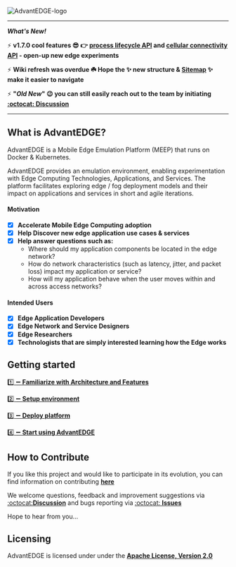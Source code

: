 ![AdvantEDGE-logo](https://github.com/InterDigitalInc/AdvantEDGE/wiki/images/AdvantEDGE-logo_Blue-01.png)

------

**_What's New!_** 

:zap: **v1.7.0 cool features :sunglasses: :point_right: [**process lifecycle API**](https://github.com/InterDigitalInc/AdvantEDGE/wiki/overview-features#process-lifecycle) and [**cellular connectivity API**](https://github.com/InterDigitalInc/AdvantEDGE/wiki/overview-features#cellular-connectivity-control) - open-up new edge experiments**

:zap:  **Wiki refresh was overdue :shamrock: Hope the :sparkles: new structure & [**Sitemap**](https://github.com/InterDigitalInc/AdvantEDGE/wiki/project-sitemap) :sparkles: make it easier to navigate**

:zap: **"_Old New_" :wink: you can still easily reach out to the team by initiating [:octocat: **Discussion**](https://github.com/InterDigitalInc/AdvantEDGE/discussions)**

------

## What is AdvantEDGE?

AdvantEDGE is a Mobile Edge Emulation Platform (MEEP) that runs on Docker & Kubernetes.

AdvantEDGE provides an emulation environment, enabling experimentation with Edge Computing Technologies, Applications, and Services.  The platform facilitates exploring edge / fog deployment models and their impact on applications and services in short and agile iterations.


#### Motivation

- [x] **Accelerate Mobile Edge Computing adoption**
- [x] **Help Discover new edge application use cases & services**
- [x] **Help answer questions such as:**
  - Where should my application components be located in the edge network?
  - How do network characteristics (such as latency, jitter, and packet loss) impact my application or service?
  - How will my application behave when the user moves within and across access networks?

#### Intended Users

- [x] **Edge Application Developers**
- [x] **Edge Network and Service Designers**
- [x] **Edge Researchers**
- [x] **Technologists that are simply interested learning how the Edge works**

## Getting started

[:one: :heavy_minus_sign: **Familiarize with Architecture and Features**](https://github.com/InterDigitalInc/AdvantEDGE/wiki/overview-architecture)

[:two: :heavy_minus_sign: **Setup environment**](https://github.com/InterDigitalInc/AdvantEDGE/wiki/env-hw)

[:three: :heavy_minus_sign: **Deploy platform**](https://github.com/InterDigitalInc/AdvantEDGE/wiki/mgmt-workflow)

[:four: :heavy_minus_sign: **Start using AdvantEDGE**](https://github.com/InterDigitalInc/AdvantEDGE/wiki/usage-workflow)

## How to Contribute
If you like this project and would like to participate in its evolution, you can find information on contributing [**here**](https://github.com/InterDigitalInc/AdvantEDGE/blob/master/CONTRIBUTING.md)

We welcome questions, feedback and improvement suggestions via [:octocat:**Discussion**](https://github.com/InterDigitalInc/AdvantEDGE/discussions) and bugs reporting via [:octocat: **Issues**](https://github.com/InterDigitalInc/AdvantEDGE/issues)

Hope to hear from you...

## Licensing

AdvantEDGE is licensed under under the [**Apache License, Version 2.0**](https://github.com/InterDigitalInc/AdvantEDGE/blob/master/LICENSE)

